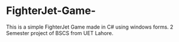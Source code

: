 # FighterJet-Game-
This is a simple FighterJet Game made in C# using windows forms. 2 Semester project of BSCS from UET Lahore.
